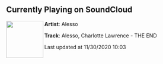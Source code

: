 ## Currently Playing on SoundCloud

[<img align="left" width="100" src="https://i1.sndcdn.com/artworks-huzFWDIvaPbY-0-t50x50.jpg">](https://soundcloud.com/alesso/alesso-charlotte-lawrence-the)

**Artist**: Alesso 

**Track**: Alesso, Charlotte Lawrence - THE END

Last updated at 11/30/2020 10:03
